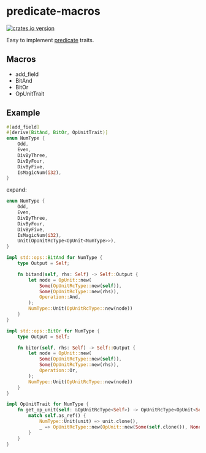 # predicate-macros
[![crates.io version](https://img.shields.io/crates/v/predicate-macros.svg)](https://crates.io/crates/predicate-macros)

Easy to implement [predicate](https://github.com/Spxg/predicate) traits.

## Macros
* add_field
* BitAnd
* BitOr
* OpUnitTrait

## Example
```rust
#[add_field]
#[derive(BitAnd, BitOr, OpUnitTrait)]
enum NumType {
    Odd,
    Even,
    DivByThree,
    DivByFour,
    DivByFive,
    IsMagicNum(i32),
}
```

expand:
```rust
enum NumType {
    Odd,
    Even,
    DivByThree,
    DivByFour,
    DivByFive,
    IsMagicNum(i32),
    Unit(OpUnitRcType<OpUnit<NumType>>),
}

impl std::ops::BitAnd for NumType {
    type Output = Self;

    fn bitand(self, rhs: Self) -> Self::Output {
        let node = OpUnit::new(
            Some(OpUnitRcType::new(self)),
            Some(OpUnitRcType::new(rhs)),
            Operation::And,
        );
        NumType::Unit(OpUnitRcType::new(node))
    }
}

impl std::ops::BitOr for NumType {
    type Output = Self;

    fn bitor(self, rhs: Self) -> Self::Output {
        let node = OpUnit::new(
            Some(OpUnitRcType::new(self)),
            Some(OpUnitRcType::new(rhs)),
            Operation::Or,
        );
        NumType::Unit(OpUnitRcType::new(node))
    }
}

impl OpUnitTrait for NumType {
    fn get_op_unit(self: &OpUnitRcType<Self>) -> OpUnitRcType<OpUnit<Self>> {
        match self.as_ref() {
            NumType::Unit(unit) => unit.clone(),
            _ => OpUnitRcType::new(OpUnit::new(Some(self.clone()), None, Operation::Single)),
        }
    }
}
```
